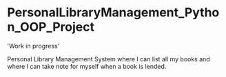 # PersonalLibraryManagement_Python_OOP_Project

'Work in progress'

Personal Library Management System where I can list all my books and where I can take note for myself when a book is lended.
